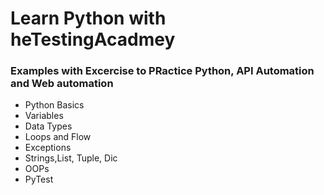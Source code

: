 # Learn Python with heTestingAcadmey

### Examples with Excercise to PRactice Python, API Automation and Web automation


- Python Basics
- Variables
- Data Types
- Loops and Flow
- Exceptions
- Strings,List, Tuple, Dic
- OOPs
- PyTest
